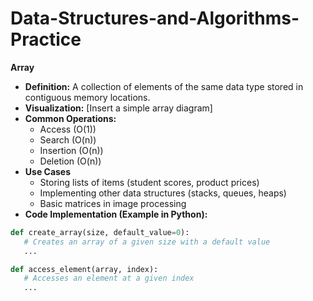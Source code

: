 # Data-Structures-and-Algorithms-Practice

**Array**

*   **Definition:** A collection of elements of the same data type stored in contiguous memory locations.
*   **Visualization:**  [Insert a simple array diagram] 
*   **Common Operations:**
    *   Access (O(1))
    *   Search (O(n))
    *   Insertion (O(n))
    *   Deletion (O(n))
*   **Use Cases**
    *   Storing lists of items (student scores, product prices)
    *   Implementing other data structures (stacks, queues, heaps)
    *   Basic matrices in image processing
*   **Code Implementation (Example in Python):**

```python
def create_array(size, default_value=0):
   # Creates an array of a given size with a default value
   ...

def access_element(array, index):
   # Accesses an element at a given index
   ... 

